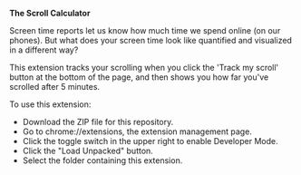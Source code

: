 **The Scroll Calculator**


Screen time reports let us know how much time we spend online (on our phones). But what does your screen time look like quantified and visualized in a different way?

This extension tracks your scrolling when you click the 'Track my scroll' button at the bottom of the page, and then shows you how far you've scrolled after 5 minutes.

To use this extension:

- Download the ZIP file for this repository.
- Go to chrome://extensions, the extension management page.
- Click the toggle switch in the upper right to enable Developer Mode.
- Click the "Load Unpacked" button.
- Select the folder containing this extension.
